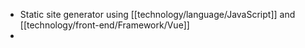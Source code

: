 - Static site generator using [[technology/language/JavaScript]] and [[technology/front-end/Framework/Vue]]
-